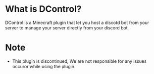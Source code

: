 # What is DControl?
DControl is a Minecraft plugin that let you host a discotd bot from your server to manage your server directly from your discord bot

# Note
- This plugin is discontinued, We are not responsible for any issues occuror while using the plugin.

